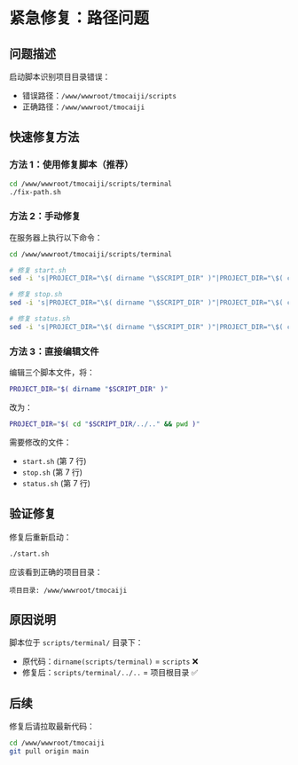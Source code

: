 # 紧急修复：路径问题

## 问题描述

启动脚本识别项目目录错误：
- 错误路径：`/www/wwwroot/tmocaiji/scripts`
- 正确路径：`/www/wwwroot/tmocaiji`

## 快速修复方法

### 方法 1：使用修复脚本（推荐）

```bash
cd /www/wwwroot/tmocaiji/scripts/terminal
./fix-path.sh
```

### 方法 2：手动修复

在服务器上执行以下命令：

```bash
cd /www/wwwroot/tmocaiji/scripts/terminal

# 修复 start.sh
sed -i 's|PROJECT_DIR="\$( dirname "\$SCRIPT_DIR" )"|PROJECT_DIR="\$( cd "\$SCRIPT_DIR/../.." \&\& pwd )"|g' start.sh

# 修复 stop.sh
sed -i 's|PROJECT_DIR="\$( dirname "\$SCRIPT_DIR" )"|PROJECT_DIR="\$( cd "\$SCRIPT_DIR/../.." \&\& pwd )"|g' stop.sh

# 修复 status.sh
sed -i 's|PROJECT_DIR="\$( dirname "\$SCRIPT_DIR" )"|PROJECT_DIR="\$( cd "\$SCRIPT_DIR/../.." \&\& pwd )"|g' status.sh
```

### 方法 3：直接编辑文件

编辑三个脚本文件，将：
```bash
PROJECT_DIR="$( dirname "$SCRIPT_DIR" )"
```

改为：
```bash
PROJECT_DIR="$( cd "$SCRIPT_DIR/../.." && pwd )"
```

需要修改的文件：
- `start.sh` (第 7 行)
- `stop.sh` (第 7 行)
- `status.sh` (第 7 行)

## 验证修复

修复后重新启动：

```bash
./start.sh
```

应该看到正确的项目目录：
```
项目目录: /www/wwwroot/tmocaiji
```

## 原因说明

脚本位于 `scripts/terminal/` 目录下：
- 原代码：`dirname(scripts/terminal)` = `scripts` ❌
- 修复后：`scripts/terminal/../..` = 项目根目录 ✅

## 后续

修复后请拉取最新代码：
```bash
cd /www/wwwroot/tmocaiji
git pull origin main
```
